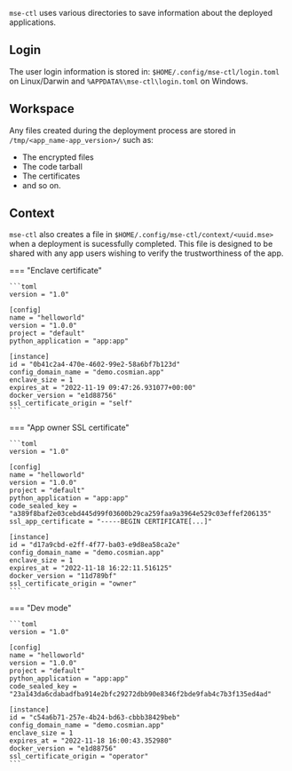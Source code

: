 
`mse-ctl` uses various directories to save information about the deployed applications. 

## Login

The user login information is stored in: `$HOME/.config/mse-ctl/login.toml` on Linux/Darwin and `%APPDATA%\mse-ctl\login.toml` on Windows. 

## Workspace

Any files created during the deployment process are stored in `/tmp/<app_name-app_version>/` such as:

- The encrypted files
- The code tarball
- The certificates
- and so on.

## Context

`mse-ctl` also creates a file in `$HOME/.config/mse-ctl/context/<uuid.mse>` when a deployment is sucessfully completed. This file is designed to be shared with any app users wishing to verify the trustworthiness of the app. 

=== "Enclave certificate"

    ```toml
    version = "1.0"

    [config]
    name = "helloworld"
    version = "1.0.0"
    project = "default"
    python_application = "app:app"

    [instance]
    id = "0b41c2a4-470e-4602-99e2-58a6bf7b123d"
    config_domain_name = "demo.cosmian.app"
    enclave_size = 1
    expires_at = "2022-11-19 09:47:26.931077+00:00"
    docker_version = "e1d88756"
    ssl_certificate_origin = "self"
    ```

=== "App owner SSL certificate"

    ```toml
    version = "1.0"

    [config]
    name = "helloworld"
    version = "1.0.0"
    project = "default"
    python_application = "app:app"
    code_sealed_key = "a389f8baf2e03cebd445d99f03600b29ca259faa9a3964e529c03effef206135"
    ssl_app_certificate = "-----BEGIN CERTIFICATE[...]"

    [instance]
    id = "d17a9cbd-e2ff-4f77-ba03-e9d8ea58ca2e"
    config_domain_name = "demo.cosmian.app"
    enclave_size = 1
    expires_at = "2022-11-18 16:22:11.516125"
    docker_version = "11d789bf"
    ssl_certificate_origin = "owner"
    ```

=== "Dev mode"

    ```toml
    version = "1.0"

    [config]
    name = "helloworld"
    version = "1.0.0"
    project = "default"
    python_application = "app:app"
    code_sealed_key = "23a143da6cdabadfba914e2bfc29272dbb90e8346f2bde9fab4c7b3f135ed4ad"

    [instance]
    id = "c54a6b71-257e-4b24-bd63-cbbb38429beb"
    config_domain_name = "demo.cosmian.app"
    enclave_size = 1
    expires_at = "2022-11-18 16:00:43.352980"
    docker_version = "e1d88756"
    ssl_certificate_origin = "operator"
    ```

